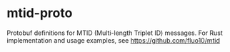 # mtid-proto

Protobuf definitions for MTID (Multi-length Triplet ID) messages.
For Rust implementation and usage examples, see https://github.com/fluo10/mtid